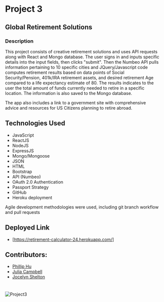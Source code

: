 # Project 3

## Global Retirement Solutions

### Description

This project consists of creative retirement solutions and uses API requests along with React and Mongo database. The user signs in and inputs specific details into the input fields, then clicks "submit". Then the Numbeo API pulls information pertaining to 10 specific cities and JQuery/Javascript code computes retirement results based on data points of Social Security/Pension, 401k/IRA retirement assets, and desired retirement Age compared to a life expectancy estimate of 80. The results indicates to the user the total amount of funds currently needed to retire in a specific location. The information is also saved to the Mongo database.

The app also includes a link to a government site with comprehensive advice and resources for US Citizens planning to retire abroad.


## Technologies Used
* JavaScript
* ReactJS
* NodeJS
* ExpressJS
* Mongo/Mongoose
* JSON
* HTML
* Bootstrap
* API (Numbeo)
* OAuth 2.0 Authentication
* Passport Strategy
* GitHub
* Heroku deployment

Agile development methodologies were used, including git branch workflow and pull requests

## Deployed Link

- [https://retirement-calculator-24.herokuapp.com/]

## Contributors:

 - [Phillip Hu](https://github.com/ph4044)
 - [Julia Campbell](https://github.com/syliesox)
 - [Jocelyn Shelton](https://github.com/j22shelton)

#

![Project3](https://user-images.githubusercontent.com/47063288/62180526-5c461b80-b31e-11e9-9f42-31b779414e4c.png)

